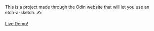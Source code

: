 This is a project made through the Odin website that will let you use an etch-a-sketch. ✍️ 

<a href="https://aar654.github.io/etch-a-sketch/">Live Demo!</a>